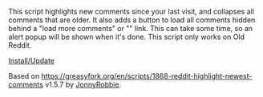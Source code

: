 This script highlights new comments since your last visit, and collapses all comments that are older.
It also adds a button to load all comments hidden behind a "load more comments" or "" link. This can take some time, so an alert popup will be shown when it's done.
This script only works on Old Reddit.

[Install/Update](https://raw.githubusercontent.com/Yay295/Reddit-Highlight-Newest-Comments/refs/heads/main/Reddit%20Highlight%20Newest%20Comments.user.js)

Based on https://greasyfork.org/en/scripts/1868-reddit-highlight-newest-comments v1.5.7 by [JonnyRobbie](https://github.com/jonnyrobbie).
